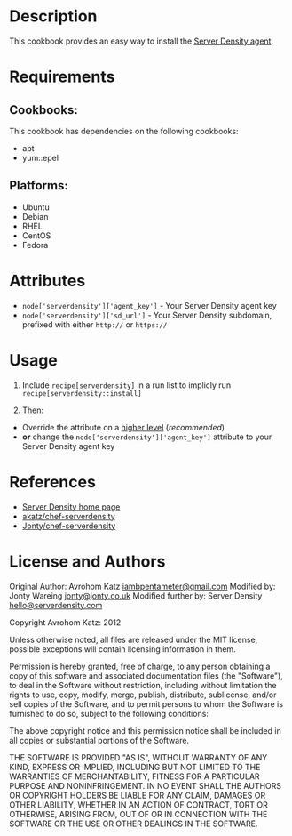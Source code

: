 Description
===========

This cookbook provides an easy way to install the [Server Density agent](https://github.com/serverdensity/sd-agent/).

Requirements
============

## Cookbooks:

This cookbook has dependencies on the following cookbooks:

 * apt
 * yum::epel

## Platforms:

 * Ubuntu
 * Debian
 * RHEL
 * CentOS
 * Fedora

Attributes
==========

 * `node['serverdensity']['agent_key']` - Your Server Density agent key
 * `node['serverdensity']['sd_url']` - Your Server Density subdomain, prefixed with either `http://` or `https://`

Usage
=====

 1. Include `recipe[serverdensity]` in a run list to implicly run `recipe[serverdensity::install]`

 2. Then:
  * Override the attribute on a [higher level](http://wiki.opscode.com/display/chef/Attributes#Attributes-AttributesPrecedence) (*recommended*)
  * **or** change the `node['serverdensity']['agent_key']` attribute to your Server Density agent key

References
==========

 * [Server Density home page](http://www.serverdensity.com/)
 * [akatz/chef-serverdensity](https://github.com/akatz/chef-serverdensity)
 * [Jonty/chef-serverdensity](https://github.com/Jonty/chef-serverdensity)


License and Authors
===================

Original Author: Avrohom Katz <iambpentameter@gmail.com>
Modified by: Jonty Wareing <jonty@jonty.co.uk>
Modified further by: Server Density <hello@serverdensity.com>

Copyright Avrohom Katz: 2012

Unless otherwise noted, all files are released under the MIT license,
possible exceptions will contain licensing information in them.

Permission is hereby granted, free of charge, to any person obtaining a copy
of this software and associated documentation files (the "Software"), to deal
in the Software without restriction, including without limitation the rights
to use, copy, modify, merge, publish, distribute, sublicense, and/or sell
copies of the Software, and to permit persons to whom the Software is
furnished to do so, subject to the following conditions:

The above copyright notice and this permission notice shall be included in
all copies or substantial portions of the Software.

THE SOFTWARE IS PROVIDED "AS IS", WITHOUT WARRANTY OF ANY KIND, EXPRESS OR
IMPLIED, INCLUDING BUT NOT LIMITED TO THE WARRANTIES OF MERCHANTABILITY,
FITNESS FOR A PARTICULAR PURPOSE AND NONINFRINGEMENT. IN NO EVENT SHALL THE
AUTHORS OR COPYRIGHT HOLDERS BE LIABLE FOR ANY CLAIM, DAMAGES OR OTHER
LIABILITY, WHETHER IN AN ACTION OF CONTRACT, TORT OR OTHERWISE, ARISING FROM,
OUT OF OR IN CONNECTION WITH THE SOFTWARE OR THE USE OR OTHER DEALINGS IN
THE SOFTWARE.
